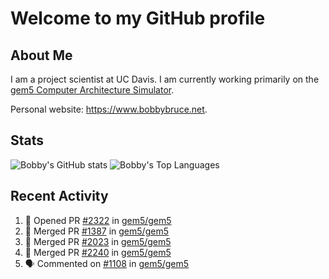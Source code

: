 # Welcome to my GitHub profile

## About Me

I am a project scientist at UC Davis. I am currently working primarily on the [gem5 Computer Architecture Simulator](https://github.com/gem5).

Personal website: <https://www.bobbybruce.net>.

## Stats

![Bobby's GitHub stats](https://github-readme-stats.vercel.app/api?username=bobbyrbruce&show_icons=true&theme=responsive&include_all_commits=true&count_private=true&show=reviews&disable_animations=true)
![Bobby's Top Languages ](https://github-readme-stats.vercel.app/api/top-langs/?username=bobbyrbruce&layout=compact&theme=responsive&count_private=true&langs_count=10&disable_animations=true)

## Recent Activity

<!--START_SECTION:activity-->
1. 💪 Opened PR [#2322](https://github.com/gem5/gem5/pull/2322) in [gem5/gem5](https://github.com/gem5/gem5)
2. 🎉 Merged PR [#1387](https://github.com/gem5/gem5/pull/1387) in [gem5/gem5](https://github.com/gem5/gem5)
3. 🎉 Merged PR [#2023](https://github.com/gem5/gem5/pull/2023) in [gem5/gem5](https://github.com/gem5/gem5)
4. 🎉 Merged PR [#2240](https://github.com/gem5/gem5/pull/2240) in [gem5/gem5](https://github.com/gem5/gem5)
5. 🗣 Commented on [#1108](https://github.com/gem5/gem5/pull/1108#issuecomment-2913216904) in [gem5/gem5](https://github.com/gem5/gem5)
<!--END_SECTION:activity-->
